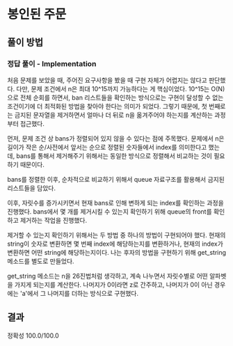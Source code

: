 # 봉인된 주문

## 풀이 방법

### 정답 풀이 - Implementation

처음 문제를 보았을 때, 주어진 요구사항을 봤을 때 구현 자체가 어렵지는 않다고 판단했다. 다만, 문제 조건에서 n은 최대 10^15까지 가능하다는 게 핵심이었다.
10^15는 O(N)으로 전체 순회를 하면서, ban 리스트들을 확인하는 방식으로는 구현이 달성할 수 없는 조건이기에 더 최적화된 방법을 찾아야 한다는 의미가 되었다.
그렇기 때문에, 첫 번째로는 금지된 문자열을 제거하면서 얼마나 더 뒤로 n을 옮겨주어야 하는지를 계산하는 과정부터 접근했다.

먼저, 문제 조건 상 bans가 정렬되어 있지 않을 수 있다는 점에 주목했다.
문제에서 n은 길이가 작은 순/사전에서 앞서는 순으로 정렬된 숫자들에서 index를 의미한다고 했는데, bans를 통해서 제거해주기 위해서는 동일한 방식으로 정렬해서 비교하는 것이 필요하기 때문이다.

bans를 정렬한 이후, 순차적으로 비교하기 위해서 queue 자료구조를 활용해서 금지된 리스트들을 담았다.

이후, 자릿수를 증가시키면서 현재 bans로 인해 변하게 되는 index를 확인하는 과정을 진행했다. bans에서 몇 개를 제거시킬 수 있는지 확인하기 위해 queue의 front를 확인하고 제거하는 작업을 진행했다.

제거할 수 있는지 확인하기 위해서는 두 방법 중 하나의 방법이 구현되어야 했다.
현재의 string이 숫자로 변환하면 몇 번째 index에 해당하는지를 변환하거나, 현재의 index가 변환하면 어떤 string에 해당하는지이다.
나는 후자의 방법을 구현하기 위해 get_string 메소드를 별도로 만들었다.

get_string 메소드는 n을 26진법처럼 생각하고, 계속 나누면서 자릿수별로 어떤 알파벳을 가지게 되는지를 계산한다. 나머지가 0이라면 z로 간주하고, 나머지가 0이 아닌 경우에는 'a'에서 그 나머지를 더하는 방식으로 구현했다.

## 결과
정확성 100.0/100.0